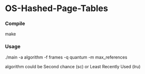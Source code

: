# OS-Hashed-Page-Tables

<p><h3>Compile</h3></p>
make

<h3><p>Usage</h3></p>
./main -a algorithm -f frames -q quantum -m max_references </p>

algorithm could be Second chance (sc) or Least Recently Used (lru)  
